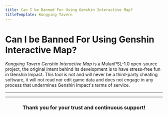 ```yaml
---
title: Can I be Banned For Using Genshin Interactive Map?
titleTemplate: Kongying Tavern
---
```


[原文：使用地图会被封号吗？]: (https://support.qq.com/products/321980/faqs/97654)

# Can I be Banned For Using Genshin Interactive Map?

_Kongying Tavern Genshin Interactive Map_ is a MulanPSL-1.0 open-source project, the original intent behind its development is to have stress-free fun in Genshin Impact. This tool is not and will never be a third-party cheating software, it will not read nor edit game data and does not engage in any process that undermines Genshin Impact's terms of service.

---

<MediaIntroduction 
  media="self"
  target="_black"
  text="Web Version Portal"
  link="https://yuanshen.site"
/>

<MediaIntroduction 
  media="self"
  text="Map Client Official Download"
  link="../../../download-client"
/>

---

 <div style="text-align: center;"><h3>Thank you for your trust and continuous support!</h3></div>
